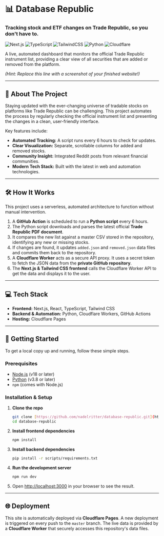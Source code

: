 # 📊 Database Republic

### Tracking stock and ETF changes on Trade Republic, so you don't have to.

![Next.js](https://img.shields.io/badge/next.js-000000?style=for-the-badge&logo=nextdotjs&logoColor=white)
![TypeScript](https://img.shields.io/badge/typescript-%23007ACC.svg?style=for-the-badge&logo=typescript&logoColor=white)
![TailwindCSS](https://img.shields.io/badge/tailwindcss-%2338B2AC.svg?style=for-the-badge&logo=tailwind-css&logoColor=white)
![Python](https://img.shields.io/badge/python-3670A0?style=for-the-badge&logo=python&logoColor=ffdd54)
![Cloudflare](https://img.shields.io/badge/Cloudflare-F38020?style=for-the-badge&logo=Cloudflare&logoColor=white)

A live, automated dashboard that monitors the official Trade Republic instrument list, providing a clear view of all securities that are added or removed from the platform.


*(Hint: Replace this line with a screenshot of your finished website!)*

---

## 🚀 About The Project

Staying updated with the ever-changing universe of tradable stocks on platforms like Trade Republic can be challenging. This project automates the process by regularly checking the official instrument list and presenting the changes in a clean, user-friendly interface.

Key features include:
* **Automated Tracking:** A script runs every 6 hours to check for updates.
* **Clear Visualization:** Separate, scrollable columns for added and removed stocks.
* **Community Insight:** Integrated Reddit posts from relevant financial communities.
* **Modern Tech Stack:** Built with the latest in web and automation technologies.

---

## 🛠️ How It Works

This project uses a serverless, automated architecture to function without manual intervention.

1.  A **GitHub Action** is scheduled to run a **Python script** every 6 hours.
2.  The Python script downloads and parses the latest official **Trade Republic PDF document**.
3.  It compares the new list against a master CSV stored in the repository, identifying any new or missing stocks.
4.  If changes are found, it updates `added.json` and `removed.json` data files and commits them back to the repository.
5.  A **Cloudflare Worker** acts as a secure API proxy. It uses a secret token to fetch the JSON data from the **private GitHub repository**.
6.  The **Next.js & Tailwind CSS frontend** calls the Cloudflare Worker API to get the data and displays it to the user.

---

## 💻 Tech Stack

* **Frontend:** Next.js, React, TypeScript, Tailwind CSS
* **Backend & Automation:** Python, Cloudflare Workers, GitHub Actions
* **Hosting:** Cloudflare Pages

---

## 🏁 Getting Started

To get a local copy up and running, follow these simple steps.

### Prerequisites

* [Node.js](https://nodejs.org/en/) (v18 or later)
* [Python](https://www.python.org/downloads/) (v3.8 or later)
* `npm` (comes with Node.js)

### Installation & Setup

1.  **Clone the repo**
    ```sh
    git clone [https://github.com/nadelritter/database-republic.git](https://github.com/nadelritter/database-republic.git)
    cd database-republic
    ```
2.  **Install frontend dependencies**
    ```sh
    npm install
    ```
3.  **Install backend dependencies**
    ```sh
    pip install -r scripts/requirements.txt
    ```
4.  **Run the development server**
    ```sh
    npm run dev
    ```
5.  Open [http://localhost:3000](http://localhost:3000) in your browser to see the result.

---

## 🌐 Deployment

This site is automatically deployed via **Cloudflare Pages**. A new deployment is triggered on every push to the `master` branch. The live data is provided by a **Cloudflare Worker** that securely accesses this repository's data files.